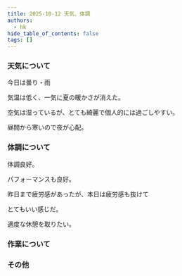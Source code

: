 ```yaml
---
title: 2025-10-12 天気、体調
authors:
  - hk
hide_table_of_contents: false
tags: []
---
```

### 天気について

今日は曇り・雨

気温は低く、一気に夏の暖かさが消えた。

空気は湿っているが、とても綺麗で個人的には過ごしやすい。

昼間から寒いので夜が心配。

<!-- truncate -->


### 体調について

体調良好。

パフォーマンスも良好。

昨日まで疲労感があったが、本日は疲労感も抜けて

とてもいい感じだ。

適度な休憩を取りたい。

### 作業について


### その他

